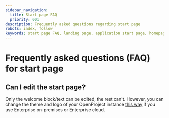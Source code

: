 ```yaml
---
sidebar_navigation:
  title: Start page FAQ
  priority: 001
description: Frequently asked questions regarding start page
robots: index, follow
keywords: start page FAQ, landing page, application start page, homepage
---
```


# Frequently asked questions (FAQ) for start page

## Can I edit the start page?

Only the welcome block/text can be edited, the rest can't. However, you can change the theme and logo of your OpenProject instance [this way](../../../system-admin-guide/design) if you use Enterprise on-premises or Enterprise cloud.
